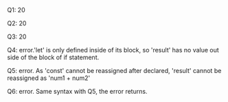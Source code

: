 Q1: 20

Q2: 20

Q3: 20

Q4: error.'let' is only defined inside of its block, so 'result' has no value out side of the block of if statement.

Q5: error. As 'const' cannot be reassigned after declared, 'result' cannot be reassigned as 'num1 + num2'

Q6: error. Same syntax with Q5, the error returns.
